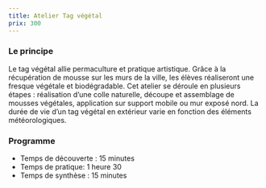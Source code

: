 ```yaml
---
title: Atelier Tag végétal
prix: 300
---
```


### Le principe

Le tag végétal allie permaculture et pratique artistique. Grâce à la récupération de mousse sur les murs de la ville, les élèves réaliseront une fresque végétale et biodégradable.
Cet atelier se déroule en plusieurs étapes : réalisation d’une colle naturelle, découpe et assemblage de mousses végétales, application sur support mobile ou mur exposé nord. La durée de vie d’un tag végétal en extérieur varie en fonction des éléments météorologiques.

<nuxt-img format="webp" src="/prestations/tag_vegetal/tag_vegetal.png" lazy="loading" :placeholder="[900, 478, 10]">

### Programme

- Temps de découverte : 15 minutes
- Temps de pratique: 1 heure 30
- Temps de synthèse : 15 minutes
